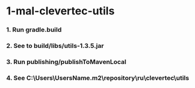 # 1-mal-clevertec-utils
### 1. Run gradle.build
### 2. See to build/libs/utils-1.3.5.jar
### 3. Run publishing/publishToMavenLocal
### 4. See C:\Users\UsersName\.m2\repository\ru\clevertec\utils
